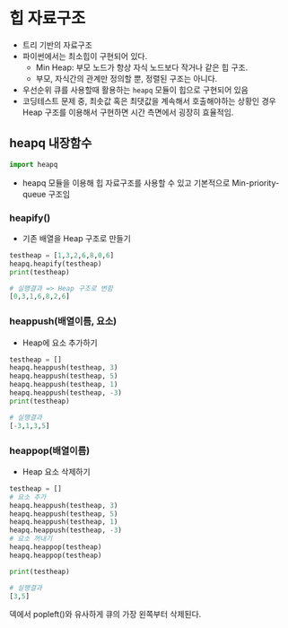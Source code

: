# 힙 자료구조

- 트리 기반의 자료구조
- 파이썬에서는 최소힙이 구현되어 있다.
  - Min Heap: 부모 노드가 항상 자식 노드보다 작거나 같은 힙 구조.
  - 부모, 자식간의 관계만 정의할 뿐, 정렬된 구조는 아니다.
- 우선순위 큐를 사용할때 활용하는 `heapq` 모듈이 힙으로 구현되어 있음
- 코딩테스트 문제 중, 최솟값 혹은 최댓값을 계속해서 호출해야하는 상황인 경우 Heap 구조를 이용해서 구현하면 시간 측면에서 굉장히 효율적임.

## heapq 내장함수

```python
import heapq
```

- heapq 모듈을 이용해 힙 자료구조를 사용할 수 있고 기본적으로 Min-priority-queue 구조임

### heapify()

- 기존 배열을 Heap 구조로 만들기

```python
testheap = [1,3,2,6,8,0,6]
heapq.heapify(testheap)
print(testheap)

# 실행결과 => Heap 구조로 변함
[0,3,1,6,8,2,6]
```

### heappush(배열이름, 요소)

- Heap에 요소 추가하기

```python
testheap = []
heapq.heappush(testheap, 3)
heapq.heappush(testheap, 5)
heapq.heappush(testheap, 1)
heapq.heappush(testheap, -3)
print(testheap)

# 실행결과
[-3,1,3,5]
```

### heappop(배열이름)

- Heap 요소 삭제하기

```python
testheap = []
# 요소 추가
heapq.heappush(testheap, 3)
heapq.heappush(testheap, 5)
heapq.heappush(testheap, 1)
heapq.heappush(testheap, -3)
# 요소 꺼내기
heapq.heappop(testheap)
heapq.heappop(testheap)

print(testheap)

# 실행결과
[3,5]

```

덱에서 popleft()와 유사하게 큐의 가장 왼쪽부터 삭제된다.
